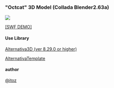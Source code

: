 ### "Octcat" 3D Model  (Collada Blender2.63a)



<a href="http://www.romatica.com/dev/samples/alternativa3d/octcat2/index.html" target="_blank">
<img src="https://www.dropbox.com/s/uwoa0wa423n5jmo/thumb_octcat.png?dl=0"></a>

<a href="http://www.romatica.com/dev/samples/alternativa3d/octcat2/index.html" target="_blank">[SWF DEMO]</a>

#### Use Library

 [Alternativa3D (ver 8.29.0 or higher)](https://github.com/AlternativaPlatform/Alternativa3D) 
 
 [AlternativaTemplate](http://www.libspark.org/svn/as3/AlternativaTemplate/)

#### author 
[@itoz](http://www.romatica.com/)
 

